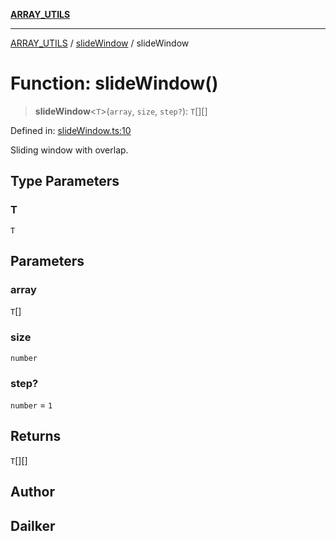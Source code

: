 [**ARRAY_UTILS**](../../README.md)

***

[ARRAY_UTILS](../../README.md) / [slideWindow](../README.md) / slideWindow

# Function: slideWindow()

> **slideWindow**\<`T`\>(`array`, `size`, `step?`): `T`[][]

Defined in: [slideWindow.ts:10](https://github.com/dailker/everyutil/blob/d99125d64df5681bba8d2a0f0d24c32625cbf289/src/array/slideWindow.ts#L10)

Sliding window with overlap.

## Type Parameters

### T

`T`

## Parameters

### array

`T`[]

### size

`number`

### step?

`number` = `1`

## Returns

`T`[][]

## Author

## Dailker
